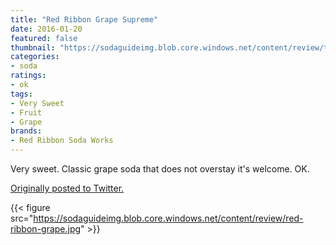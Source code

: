 ```yaml
---
title: "Red Ribbon Grape Supreme"
date: 2016-01-20
featured: false
thumbnail: "https://sodaguideimg.blob.core.windows.net/content/review/thumbs/red-ribbon-grape.jpg"
categories:
- soda
ratings:
- ok
tags:
- Very Sweet
- Fruit
- Grape
brands:
- Red Ribbon Soda Works
---
```


Very sweet. Classic grape soda that does not overstay it's welcome. OK.

[Originally posted to Twitter.](https://twitter.com/Cavorter/status/689890668173512704)

{{< figure src="https://sodaguideimg.blob.core.windows.net/content/review/red-ribbon-grape.jpg" >}}

